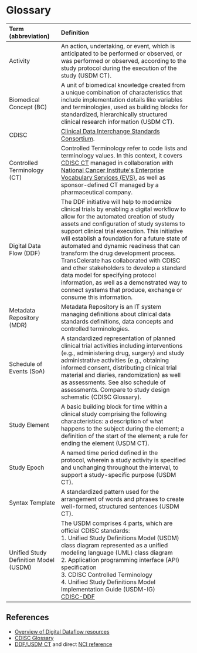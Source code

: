 # Glossary

| Term (abbreviation) | Definition |
| :------------------ | :------------------------------------ |
| 	Activity	 | 	An action, undertaking, or event, which is anticipated to be performed or observed, or was performed or observed, according to the study protocol during the execution of the study (USDM CT).	 |
| 	Biomedical Concept (BC)	 | 	A unit of biomedical knowledge created from a unique combination of characteristics that include implementation details like variables and terminologies, used as building blocks for standardized, hierarchically structured clinical research information (USDM CT).	 |
| 	CDISC	 | 	[Clinical Data Interchange Standards Consortium](https://www.cdisc.org/about).	 |
| 	Controlled Terminology (CT)	 | 	Controlled Terminology refer to code lists and terminology values. In this context, it covers [CDISC CT](https://www.cdisc.org/standards/terminology/controlled-terminology) managed in collaboration with [National Cancer Institute's Enterprise Vocabulary Services (EVS)](https://evs.nci.nih.gov), as well as sponsor-defined CT managed by a pharmaceutical company.	 |
| 	Digital Data Flow (DDF)	 | 	The DDF initiative will help to modernize clinical trials by enabling a digital workflow to allow for the automated creation of study assets and configuration of study systems to support clinical trial execution. This initiative will establish a foundation for a future state of automated and dynamic readiness that can transform the drug development process. <br> TransCelerate has collaborated with CDISC and other stakeholders to develop a standard data model for specifying protocol information, as well as a demonstrated way to connect systems that produce, exchange or consume this information.	 |
| 	Metadata Repository (MDR)	 | 	Metadata Repository is an IT system managing definitions about clinical data standards definitions, data concepts and controlled terminologies.	 |
| 	Schedule of Events (SoA)	 | 	A standardized representation of planned clinical trial activities including interventions (e.g., administering drug, surgery) and study administrative activities (e.g., obtaining informed consent, distributing clinical trial material and diaries, randomization) as well as assessments. See also schedule of assessments. Compare to study design schematic (CDISC Glossary).	 |
| 	Study Element	 | 	A basic building block for time within a clinical study comprising the following characteristics: a description of what happens to the subject during the element; a definition of the start of the element; a rule for ending the element (USDM CT).	 |
| 	Study Epoch	 | 	A named time period defined in the protocol, wherein a study activity is specified and unchanging throughout the interval, to support a study-specific purpose (USDM CT).	 |
| 	Syntax Template	 | 	A standardized pattern used for the arrangement of words and phrases to create well-formed, structured sentences (USDM CT).	 |
| 	Unified Study Definition Model (USDM)	 | 	The USDM comprises 4 parts, which are official CDISC standards: <br> 1. Unified Study Definitions Model (USDM) class diagram represented as a unified modeling language (UML) class diagram <br> 2. Application programming interface (API) specification <br> 3. CDISC Controlled Terminology <br> 4. Unified Study Definitions Model Implementation Guide (USDM-IG) <br> [CDISC-DDF](https://www.cdisc.org/ddf)	 |


## References

- [Overview of Digital Dataflow resources](https://www.cdisc.org/ddf)
- [CDISC Glossary](https://www.cdisc.org/standards/glossary)
- [DDF/USDM CT](https://github.com/cdisc-org/DDF-RA/blob/v3.0.0/Deliverables/CT/USDM_CT.xlsx) and direct [NCI reference](https://evs.nci.nih.gov/ftp1/CDISC/DDF/)

